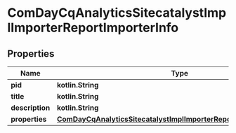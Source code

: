 
# ComDayCqAnalyticsSitecatalystImplImporterReportImporterInfo

## Properties
Name | Type | Description | Notes
------------ | ------------- | ------------- | -------------
**pid** | **kotlin.String** |  |  [optional]
**title** | **kotlin.String** |  |  [optional]
**description** | **kotlin.String** |  |  [optional]
**properties** | [**ComDayCqAnalyticsSitecatalystImplImporterReportImporterProperties**](ComDayCqAnalyticsSitecatalystImplImporterReportImporterProperties.md) |  |  [optional]



